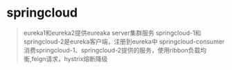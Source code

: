 # springcloud
> eureka1和eureka2提供eureaka server集群服务
> springcloud-1和springcloud-2是eureka客户端，注册到eureka中
> springcloud-consumer消费springcloud-1、springcloud-2提供的服务，使用ribbon负载均衡,feign请求，hystrix熔断降级